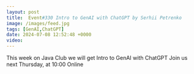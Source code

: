 ```yaml
---
layout: post
title:  Event#330 Intro to GenAI with ChatGPT by Serhii Petrenko
image: /images/feed.jpg
tags: [GenAI,ChatGPT]
date: 2024-07-08 12:52:48 +0000
video: 
---
```


This week on Java Club we will get Intro to GenAI with ChatGPT
Join us next Thursday, at 10:00 Online
